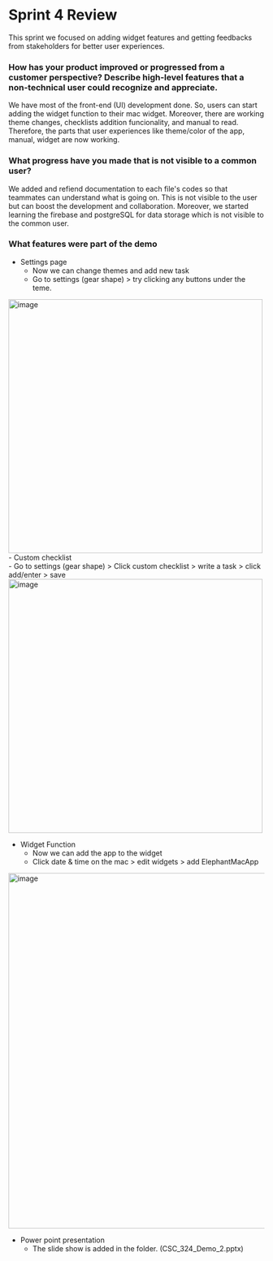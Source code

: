 # Sprint 4 Review

This sprint we focused on adding widget features and getting feedbacks from stakeholders for better user experiences.

### How has your product improved or progressed from a customer perspective? Describe high-level features that a non-technical user could recognize and appreciate.

We have most of the front-end (UI) development done. So, users can start adding the widget function to their mac widget. Moreover, there are working theme changes, checklists addition funcionality, and manual to read. 
Therefore, the parts that user experiences like theme/color of the app, manual, widget are now working. 

### What progress have you made that is not visible to a common user?

We added and refiend documentation to each file's codes so that teammates can understand what is going on. This is not visible to the user but can boost the development and collaboration. Moreover, we started learning the firebase and postgreSQL for data storage which is not visible to the common user.


### What features were part of the demo
- Settings page</br>
  - Now we can change themes and add new task</br>
  - Go to settings (gear shape) > try clicking any buttons under the teme.
<img width="500" alt="image" src="https://github.com/user-attachments/assets/da93f2f3-5e12-4291-a69f-05612feee05f" />
  - Custom checklist </br>
  - Go to settings (gear shape) > Click custom checklist > write a task > click add/enter > save
<img width="500" alt="image" src="https://github.com/user-attachments/assets/df4c105d-8e3f-4f26-9659-96a82d786e39" />

- Widget Function
  - Now we can add the app to the widget
  - Click date & time on the mac > edit widgets > add ElephantMacApp
<img width="700 " alt="image" src="https://github.com/user-attachments/assets/f973df5a-c809-4888-8178-54755ccf13db" />

- Power point presentation
  - The slide show is added in the folder. (CSC_324_Demo_2.pptx)
 
 
